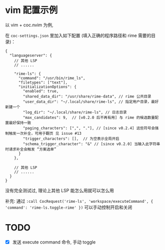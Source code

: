 
# vim 配置示例

以 vim + coc.nvim 为例,

在 `coc-settings.json` 里加入如下配置 (填入正确的程序路径和 rime 需要的目录)：

```jsonc
{
  "languageserver": {
    // 其他 LSP
    // ......

    "rime-ls": {
      "command": "/usr/bin/rime_ls",
      "filetypes": ["text"],
      "initializationOptions": {
        "enabled": true,
        "shared_data_dir": "/usr/share/rime-data", // rime 公共目录
        "user_data_dir": "~/.local/share/rime-ls", // 指定用户目录，最好新建一个
        "log_dir": "~/.local/share/rime-ls", // 日志目录
        "max_candidates": 9,  // [v0.2.0 后不再有用] 与 rime 的候选数量配置最好保持一致
        "paging_characters": [",", "."], // [since v0.2.4] 这些符号会强制触发一次补全，可用于翻页 见 issue #13
        "trigger_characters": [],  // 为空表示全局开启
        "schema_trigger_character": "&" // [since v0.2.0] 当输入此字符串时请求补全会触发 “方案选单”
      }
    },

    // 其他 LSP
    // ......
  }
}
```

没有完全测试过, 理论上其他 LSP 能怎么用就可以怎么用

补充: 通过 `:call CocRequest('rime-ls', 'workspace/executeCommand', { 'command': 'rime-ls.toggle-rime' })`
可以手动控制开启和关闭

# TODO

- [x] 发送 execute command 命令, 手动 toggle

